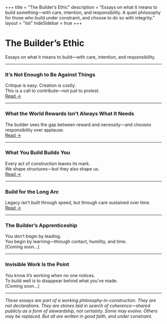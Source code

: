 +++
title = "The Builder’s Ethic"
description = "Essays on what it means to build something—with care, intention, and responsibility. A quiet philosophy for those who build under constraint, and choose to do so with integrity."
layout = "list"
hideSidebar = true
+++

# The Builder’s Ethic  
Essays on what it means to build—with care, intention, and responsibility.

---

### **It’s Not Enough to Be Against Things**  
Critique is easy. Creation is costly.  
This is a call to contribute—not just to protest.  
[Read →](/essays/core-claim)

---

### **What the World Rewards Isn’t Always What It Needs**  
The builder sees the gap between reward and necessity—and chooses responsibility over applause.  
[Read →](/essays/rewards-vs-needs)

---

### **What You Build Builds You**  
Every act of construction leaves its mark.  
We shape structures—but they also shape us.  
[Read →](/essays/what-you-build-builds-you)

---

### **Build for the Long Arc**  
Legacy isn’t built through speed, but through care sustained over time.  
[Read →](/essays/build-for-the-long-arc)

---

### **The Builder’s Apprenticeship**  
You don’t begin by leading.  
You begin by learning—through contact, humility, and time.  
[Coming soon...]

---

### **Invisible Work Is the Point**  
You know it’s working when no one notices.  
To build well is to disappear behind what you’ve made.  
[Coming soon...]

---

*These essays are part of a working philosophy-in-construction. They are not declarations. They are stones laid in search of coherence—shared publicly as a form of stewardship, not certainty. Some may evolve. Others may be replaced. But all are written in good faith, and under constraint.*

